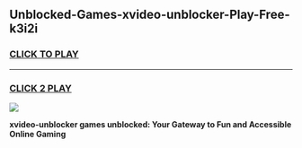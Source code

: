 
## Unblocked-Games-xvideo-unblocker-Play-Free-k3i2i
<h3>
<a href="https://premium76.site?title=xvideo-unblocker&ref=19M">CLICK TO PLAY</a></h3>
<hr>

<h3>
<a href="https://premium76.site?title=xvideo-unblocker&ref=19M">CLICK 2 PLAY</a>
  
</h3>

<a href="https://premium76.site?title=xvideo-unblocker&ref=19M"><img src="https://clearcache.store/games.png"></a>


**xvideo-unblocker games unblocked: Your Gateway to Fun and Accessible Online Gaming**
